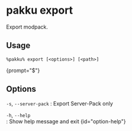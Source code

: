 # pakku export

Export modpack.

## Usage

<snippet id="snippet-cmd">

```
%pakku% export [<options>] [<path>]
```
{prompt="$"}

</snippet>

## Options

<snippet id="snippet-options">

`-s`, `--server-pack`
: Export Server-Pack only

`-h`, `--help`                                        
: Show help message and exit
{id="option-help"}

</snippet>